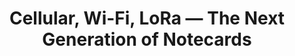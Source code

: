---
layout: externalpost
title: "Cellular, Wi-Fi, LoRa — The Next Generation of Notecards"
redirect_url: https://dev.blues.io/blog/next-generation-of-notecards/
publication_name: "Blues Developer Blog"
publication_url: "https://dev.blues.io/blog/"
---